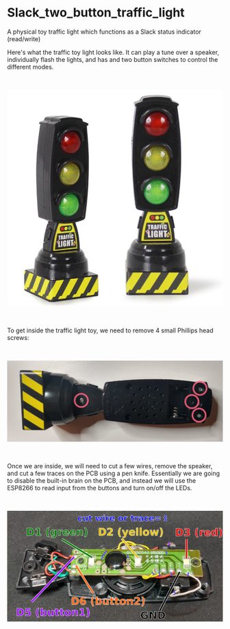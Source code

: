 # Slack_two_button_traffic_light
A physical toy traffic light which functions as a Slack status indicator (read/write)


Here's what the traffic toy light looks like. It can play a tune over a speaker, individually flash the lights, and has and two button switches to control the different modes.

<br>

![traffic light toy](https://github.com/willblev/Slack_two_button_traffic_light/blob/main/images/traffic_light_toy.jpg?raw=true)

<br>

To get inside the traffic light toy, we need to remove 4 small Phillips head screws: 

<br>

![traffic light screws](https://github.com/willblev/Slack_two_button_traffic_light/blob/main/images/traffic_light_screws.png?raw=true)

<br>

Once we are inside, we will need to cut a few wires, remove the speaker, and cut a few traces on the PCB using a pen knife. Essentially we are going to disable the built-in brain on the PCB, and instead we will use the ESP8266 to read input from the buttons and turn on/off the LEDs.

<br>

![traffic light schematic](https://github.com/willblev/Slack_two_button_traffic_light/blob/main/images/traffic_light_schematic.png?raw=true)

<br>
